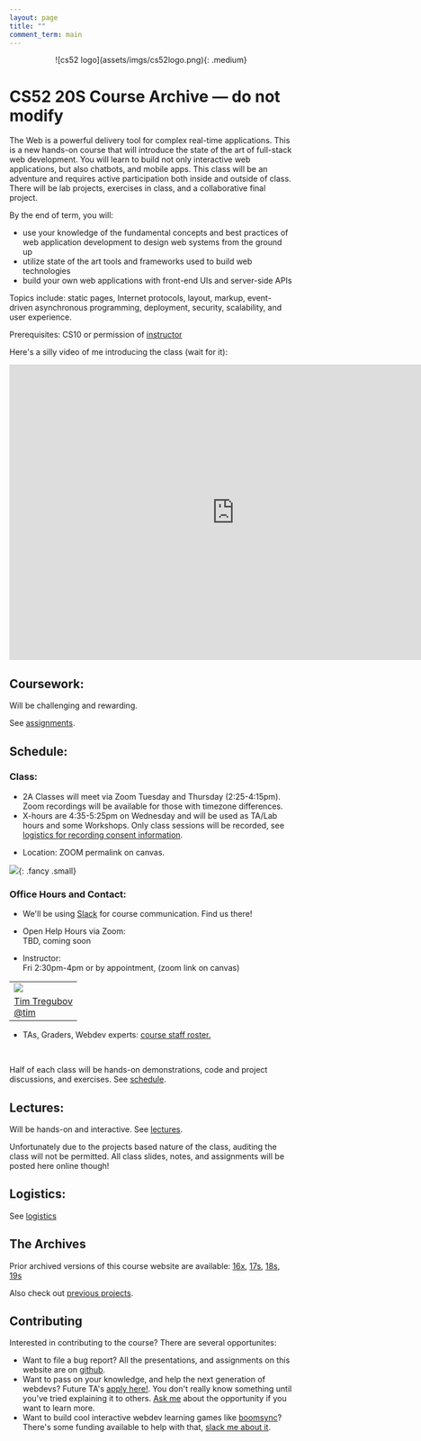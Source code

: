 ```yaml
---
layout: page
title: ""
comment_term: main
---
```



<div markdown="1" style="text-align:center">
![cs52 logo](assets/imgs/cs52logo.png){: .medium}
</div>

# CS52 20S Course Archive — do not modify

The Web is a powerful delivery tool for complex real-time applications. This is a new hands-on course that will introduce the state of the art of full-stack web development. You will learn to build not only interactive web applications, but also chatbots, and mobile apps. This class will be an adventure and requires active participation both inside and outside of class. There will be lab projects, exercises in class, and a collaborative final project.

By the end of term, you will:

* use your knowledge of the fundamental concepts and best practices of web application development to design web systems from the ground up
* utilize state of the art tools and frameworks used to build web technologies
* build your own web applications with front-end UIs and server-side APIs

Topics include: static pages, Internet protocols, layout, markup, event-driven asynchronous programming, deployment, security, scalability, and user experience.

Prerequisites: CS10 or permission of [instructor](mailto:tim@cs.dartmouth.edu)

Here's a silly video of me introducing the class (wait for it):
<iframe scrolling='no' frameborder='0' style='width: 800px; height: 525px; border:0;' src='https://dartmouth.techsmithrelay.com/connector/embed/index/tqVy' webkitallowfullscreen mozallowfullscreen allowfullscreen></iframe>

## Coursework:

Will be challenging and rewarding.

See [assignments](/assignments).

## Schedule:

### Class:

<!-- * 2A Classes will meet Tuesday and Thursday (2:25-4:15pm).<br> -->
* 2A Classes will meet via Zoom Tuesday and Thursday (2:25-4:15pm). Zoom recordings will be available for those with timezone differences.<br>
* X-hours are 4:35-5:25pm on Wednesday and will be used as TA/Lab hours and some Workshops. Only class sessions will be recorded, see [logistics for recording consent information](http://localhost:4000/logistics/#video-recording). <br>
<!-- * Location: LSC 200 -->
* Location: ZOOM permalink on canvas.


![](assets/imgs/zoom.gif){: .fancy .small}

### Office Hours and Contact:

* We'll be using [Slack](https://cs52-dartmouth.slack.com) for course communication. Find us there!

* Open Help Hours via Zoom: <br>
  TBD, coming soon
  <!-- Mon 4-6pm: Sudikoff 213<br>
  Mon 8-10pm: Carson 61<br> -->
  <!-- Weds 4:35-5:25 (when there is no official x-hour): LSC 200<br> -->
  <!-- Thurs 7:30-9:30 pm: Carson 61<br>
  Sun 6-9 pm: Carson 61<br> -->

* Instructor:<br>
  Fri 2:30pm-4pm or by appointment, (zoom link on canvas)
  <!-- Fri 11am-1pm; or by appointment in Sudikoff 219/007 -->

<table>
  <tr>
    <td>
      <img class="profile fancy" src="assets/imgs/tt_profile.jpg" />
    </td>
  </tr>
  <tr>
    <td>
      <a href="mailto:tim@cs.dartmouth.edu">Tim Tregubov</a><br>
      <a href="https://cs52-dartmouth.slack.com/messages/@tim/">@tim</a>
    </td>
  </tr>
</table>

* TAs, Graders, Webdev experts: <a href="https://www.notion.so/cs52/877dd17791a94bc38f930884a068ab73?v=f655aefd18424e0291ff0960fb724696" target="_blank">course staff roster.</a>

<br>


<div class="rtable rtable--5cols" style="display:none;">

<!-- <div class="rtable rtable--5cols"> -->

  <div style="order:1;" class="rtable-cell"><img class="profile fancy" src="assets/imgs/jiachen.jpg"/></div>
  <div style="order:2;" class="rtable-cell"><a href="mailto:jiachen.jiang.20@dartmouth.edu">Jiachen Jiang</a><br><a href="https://cs52-dartmouth.slack.com/messages/@jcjiang/">@jcjiang</a></div>
  <div style="order:3;" class="rtable-cell"><br></div>

  <div style="order:4;" class="rtable-cell"><img class="profile fancy" src="assets/imgs/kitten.jpg"/></div>
  <div style="order:5;" class="rtable-cell"><a href="mailto:tbd@dartmouth.edu">tbd</a><br><a href="https://cs52-dartmouth.slack.com/messages/@tbd/">@tbd</a></div>
  <div style="order:6;" class="rtable-cell"><br></div>

  <div style="order:7;" class="rtable-cell"><img class="profile fancy" src="assets/imgs/kitten.jpg"/></div>
  <div style="order:8;" class="rtable-cell"><a href="mailto:tbd@dartmouth.edu">tbd</a><br><a href="https://cs52-dartmouth.slack.com/messages/@tbd/">@tbd</a></div>
  <div style="order:9;" class="rtable-cell"><br></div>

  <div style="order:10;" class="rtable-cell"><img class="profile fancy" src="assets/imgs/annie.jpg"/></div>
  <div style="order:11;" class="rtable-cell"><a href="mailto:yichen.ke.19@dartmouth.edu">Annie Ke</a><br><a href="https://cs52-dartmouth.slack.com/messages/@annieke/">@annieke</a></div>



  <div style="order:1;" class="rtable-cell"><img class="profile fancy" src="assets/imgs/kitten.jpg"/></div>
  <div style="order:2;" class="rtable-cell"><a href="mailto:tbd@dartmouth.edu">tbd</a><br><a href="https://cs52-dartmouth.slack.com/messages/@tbd/">@tbd</a></div>
  <div style="order:3;" class="rtable-cell"><br></div>

  <div style="order:4;" class="rtable-cell"><img class="profile fancy" src="assets/imgs/kitten.jpg"/></div>
  <div style="order:5;" class="rtable-cell"><a href="mailto:tbd@dartmouth.edu">tbd</a><br><a href="https://cs52-dartmouth.slack.com/messages/@tbd/">@tbd</a></div>
  <div style="order:6;" class="rtable-cell"><br></div>

  <div style="order:7;" class="rtable-cell"><img class="profile fancy" src="assets/imgs/kitten.jpg"/></div>
  <div style="order:8;" class="rtable-cell"><a href="mailto:tbd@dartmouth.edu">tbd</a><br><a href="https://cs52-dartmouth.slack.com/messages/@tbd/">@tbd</a></div>
  <div style="order:9;" class="rtable-cell"><br></div>

  <div style="order:10;" class="rtable-cell"><img class="profile fancy" src="assets/imgs/barry.jpg"/></div>
  <div style="order:11;" class="rtable-cell"><a href="mailto:barry.a.yang.18@dartmouth.edu">Barry Yang</a><br><a href="https://cs52-dartmouth.slack.com/messages/@barryyang/">@barryyang</a></div>



  <div style="order:1;" class="rtable-cell"><img class="profile fancy" src="assets/imgs/kitten.jpg"/></div>
  <div style="order:2;" class="rtable-cell"><a href="mailto:tbd@dartmouth.edu">tbd</a><br><a href="https://cs52-dartmouth.slack.com/messages/@tbd/">@tbd</a></div>
  <div style="order:3;" class="rtable-cell"><br></div>

  <div style="order:4;" class="rtable-cell"><img class="profile fancy" src="assets/imgs/kitten.jpg"/></div>
  <div style="order:5;" class="rtable-cell"><a href="mailto:tbd@dartmouth.edu">tbd</a><br><a href="https://cs52-dartmouth.slack.com/messages/@tbd/">@tbd</a></div>
  <div style="order:6;" class="rtable-cell"><br></div>

  <div style="order:7;" class="rtable-cell"><img class="profile fancy" src="assets/imgs/kitten.jpg"/></div>
  <div style="order:8;" class="rtable-cell"><a href="mailto:tbd@dartmouth.edu">tbd</a><br><a href="https://cs52-dartmouth.slack.com/messages/@tbd/">@tbd</a></div>
  <div style="order:9;" class="rtable-cell"><br></div>

  <div style="order:10;" class="rtable-cell"><img class="profile fancy" src="assets/imgs/kitten.jpg"/></div>
  <div style="order:11;" class="rtable-cell"><a href="mailto:tbd@dartmouth.edu">tbd</a><br><a href="https://cs52-dartmouth.slack.com/messages/@tbd/">@tbd</a></div>


  <div style="order:1;" class="rtable-cell"><img class="profile fancy" src="assets/imgs/kitten.jpg"/></div>
  <div style="order:2;" class="rtable-cell"><a href="mailto:tbd@dartmouth.edu">tbd</a><br><a href="https://cs52-dartmouth.slack.com/messages/@tbd/">@tbd</a></div>
  <div style="order:3;" class="rtable-cell"><br></div>

  <div style="order:4;" class="rtable-cell"><img class="profile fancy" src="assets/imgs/kitten.jpg"/></div>
  <div style="order:5;" class="rtable-cell"><a href="mailto:tbd@dartmouth.edu">tbd</a><br><a href="https://cs52-dartmouth.slack.com/messages/@tbd/">@tbd</a></div>
  <div style="order:6;" class="rtable-cell"><br></div>

  <div style="order:7;" class="rtable-cell"><img class="profile fancy" src="assets/imgs/kitten.jpg"/></div>
  <div style="order:8;" class="rtable-cell"><a href="mailto:tbd@dartmouth.edu">tbd</a><br><a href="https://cs52-dartmouth.slack.com/messages/@tbd/">@tbd</a></div>
  <div style="order:9;" class="rtable-cell"><br></div>

  <div style="order:10;" class="rtable-cell"><img class="profile fancy" src="assets/imgs/kitten.jpg"/></div>
  <div style="order:11;" class="rtable-cell"><a href="mailto:tbd@dartmouth.edu">tbd</a><br><a href="https://cs52-dartmouth.slack.com/messages/@tbd/">@tbd</a></div>

  <div style="order:1;" class="rtable-cell"><img class="profile fancy" src="assets/imgs/kitten.jpg"/></div>
  <div style="order:2;" class="rtable-cell"><a href="mailto:tbd@dartmouth.edu">tbd</a><br><a href="https://cs52-dartmouth.slack.com/messages/@tbd/">@tbd</a></div>
  <div style="order:3;" class="rtable-cell"><br></div>

  <div style="order:4;" class="rtable-cell"><img class="profile fancy" src="assets/imgs/kitten.jpg"/></div>
  <div style="order:5;" class="rtable-cell"><a href="mailto:tbd@dartmouth.edu">tbd</a><br><a href="https://cs52-dartmouth.slack.com/messages/@tbd/">@tbd</a></div>
  <div style="order:6;" class="rtable-cell"><br></div>

  <div style="order:7;" class="rtable-cell"><img class="profile fancy" src="assets/imgs/kitten.jpg"/></div>
  <div style="order:8;" class="rtable-cell"><a href="mailto:tbd@dartmouth.edu">tbd</a><br><a href="https://cs52-dartmouth.slack.com/messages/@tbd/">@tbd</a></div>
  <div style="order:9;" class="rtable-cell"><br></div>

  <div style="order:10;" class="rtable-cell"><img class="profile fancy" src="assets/imgs/kitten.jpg"/></div>
  <div style="order:11;" class="rtable-cell"><a href="mailto:tbd@dartmouth.edu">tbd</a><br><a href="https://cs52-dartmouth.slack.com/messages/@tbd/">@tbd</a></div>

</div>

Half of each class will be hands-on demonstrations, code and project discussions, and exercises. See [schedule](/schedule).

## Lectures:

Will be hands-on and interactive. See [lectures](/lectures).

Unfortunately due to the projects based nature of the class, auditing the class will not be permitted. All class slides, notes, and assignments will be posted here online though!

<!-- Additionally [DALI Lab Open Lab Nights](http://dali.dartmouth.edu/news-posts/dali-open-lab-hours) are a good time to get help with webdev from myself and DALI mentors. -->

## Logistics:

See [logistics](/logistics)

## The Archives 

Prior archived versions of this course website are available: [16x](https://dartmouth-cs52-16x.github.io/), [17s](https://dartmouth-cs52-17s.github.io/), [18s](https://dartmouth-cs52-18s.github.io/), [19s](https://dartmouth-cs52-19s.github.io/)

Also check out [previous projects](assignments/project).

## Contributing

Interested in contributing to the course?  There are several opportunites:

*  Want to file a bug report?  All the presentations, and assignments on this website are on [github](https://github.com/dartmouth-cs52/dartmouth-cs52.github.io).
* Want to pass on your knowledge, and help the next generation of webdevs? Future TA's <a href="http://cs52.me/ta/" target="_blank">apply here!</a>.  You don't really know something until you've tried explaining it to others. [Ask me](https://cs52-dartmouth.slack.com/messages/@tim/) about the opportunity if you want to learn more. 
* Want to build cool interactive webdev learning games like [boomsync](http://boomsync.me)? There's some funding available to help with that, [slack me about it](https://cs52-dartmouth.slack.com/messages/@tim/).

<!-- <script>
var proxyUrl = 'https://glacial-fjord-69804.herokuapp.com/',
    targetUrl = 'https://www.notion.so/api/v3/queryCollection'

var data = {"collectionId":"3d23ca2c-401d-4d1b-998b-21287337caa4","collectionViewId":"f655aefd-1842-4e02-91ff-0960fb724696","query":{"aggregate":[{"id":"count","type":"title","view_type":"gallery","aggregation_type":"count"}],"filter":[],"sort":[],"filter_operator":"and"},"loader":{"type":"table","limit":70,"userTimeZone":"America/New_York","userLocale":"en","loadContentCover":true}}
;

fetch(proxyUrl + targetUrl, {
  method: 'POST', 
  body: JSON.stringify(data), 
  headers:{
    'Content-Type': 'application/json'
  }
})
.then(res => res.json())
.then(response => {
  console.log('Success:', JSON.stringify(response.recordMap.block));
})
.catch(error => console.error('Error:', error));
 
</script> -->
